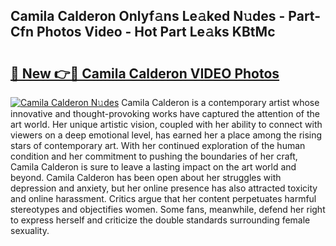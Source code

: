 ## Camila Calderon Onlyf𝚊ns Le𝚊ked N𝚞des - Part-Cfn Photos Video - Hot Part Le𝚊ks KBtMc

# <h2><a href="http://ab75138.deff.icu/?id=Camila+Calderon">🔗 New 👉🔴 Camila Calderon VIDEO Photos</a></h2>

[![Camila Calderon N𝚞des](https://i.imgur.com/rIISA9y.gif)](http://ab75138.deff.icu/?id=Camila+Calderon)
Camila Calderon is a contemporary artist whose innovative and thought-provoking works have captured the attention of the art world. Her unique artistic vision, coupled with her ability to connect with viewers on a deep emotional level, has earned her a place among the rising stars of contemporary art. With her continued exploration of the human condition and her commitment to pushing the boundaries of her craft, Camila Calderon is sure to leave a lasting impact on the art world and beyond. Camila Calderon has been open about her struggles with depression and anxiety, but her online presence has also attracted toxicity and online harassment. Critics argue that her content perpetuates harmful stereotypes and objectifies women. Some fans, meanwhile, defend her right to express herself and criticize the double standards surrounding female sexuality.
